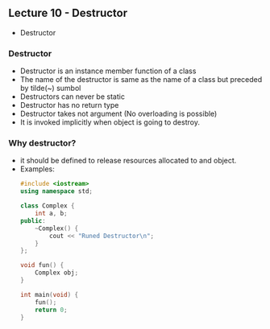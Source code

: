 ## Lecture 10 - Destructor
* Destructor
### Destructor
* Destructor is an instance member function of a class
* The name of the destructor is same as the name of a class but preceded by tilde(~) sumbol
* Destructors can never be static
* Destructor has no return type
* Destructor takes not argument (No overloading is possible)
* It is invoked implicitly when object is going to destroy.
### Why destructor?
* it should be defined to release resources allocated to and object.
* Examples:
    ```c++
    #include <iostream>
    using namespace std;
    
    class Complex {
        int a, b;
    public:
        ~Complex() {
            cout << "Runed Destructor\n";
        }
    };
    
    void fun() {
        Complex obj;
    }
    
    int main(void) {
        fun();
        return 0;
    }
    ```
